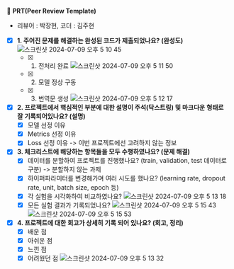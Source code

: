 🔑 **PRT(Peer Review Template)**

- 리뷰어 : 박장현, 코더 : 김주현

- [x] **1. 주어진 문제를 해결하는 완성된 코드가 제출되었나요? (완성도)**
  ![스크린샷 2024-07-09 오후 5 10 45](https://github.com/silpiria98/aiffel_camp/assets/37362505/acc67c74-54e7-474c-b841-6d1486ec4f41)
  - [x] 1. 전처리 완료
  ![스크린샷 2024-07-09 오후 5 11 50](https://github.com/silpiria98/aiffel_camp/assets/37362505/f9857669-7c34-4c82-af7b-81e722b35213)
  - [x] 2. 모델 정상 구동
  - [x] 3. 번역문 생성
  ![스크린샷 2024-07-09 오후 5 12 17](https://github.com/silpiria98/aiffel_camp/assets/37362505/b729dc32-d510-4a9d-a339-103b741ffc87)

- [x] **2. 프로젝트에서 핵심적인 부분에 대한 설명이 주석(닥스트링) 및 마크다운 형태로 잘 기록되어있나요? (설명)**
  - [x] 모델 선정 이유
  - [x] Metrics 선정 이유
  - [x] Loss 선정 이유
        -> 이번 프로젝트에선 고려하지 않는 정보

- [x] **3. 체크리스트에 해당하는 항목들을 모두 수행하였나요? (문제 해결)**
  - [x] 데이터를 분할하여 프로젝트를 진행했나요? (train, validation, test 데이터로 구분) -> 분할하지 않는 과제
  - [x] 하이퍼파라미터를 변경해가며 여러 시도를 했나요? (learning rate, dropout rate, unit, batch size, epoch 등)
  - [x] 각 실험을 시각화하여 비교하였나요?
  ![스크린샷 2024-07-09 오후 5 13 18](https://github.com/silpiria98/aiffel_camp/assets/37362505/a600b515-9d46-4559-813c-7d5fab5b5400)
  - [x] 모든 실험 결과가 기록되었나요?
        ![스크린샷 2024-07-09 오후 5 15 43](https://github.com/silpiria98/aiffel_camp/assets/37362505/1e625b36-8ef4-482d-848b-a3548620f4a4)
        ![스크린샷 2024-07-09 오후 5 15 53](https://github.com/silpiria98/aiffel_camp/assets/37362505/dd09aae0-dbbf-4e12-a8d4-baa7d69b9a61)

- [x] **4. 프로젝트에 대한 회고가 상세히 기록 되어 있나요? (회고, 정리)**
  - [x] 배운 점
  - [x] 아쉬운 점
  - [x] 느낀 점
  - [x] 어려웠던 점
  ![스크린샷 2024-07-09 오후 5 13 32](https://github.com/silpiria98/aiffel_camp/assets/37362505/a0a9df07-480b-43e9-8383-0555b6518544)
